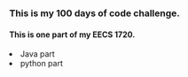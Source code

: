<h3> This is my 100 days of code challenge.</h3>
<p>
<h4> This is one part of my EECS 1720.</h4>
</P>
<li> Java part
<li> python part
